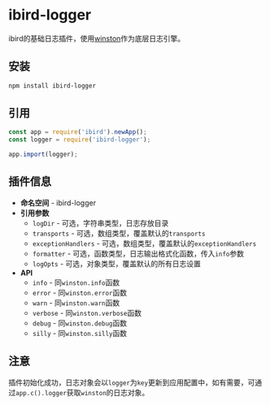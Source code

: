 # ibird-logger

ibird的基础日志插件，使用[winston](https://www.npmjs.com/package/winston)作为底层日志引擎。

## 安装

```sh
npm install ibird-logger
```

## 引用

```js
const app = require('ibird').newApp();
const logger = require('ibird-logger');

app.import(logger);
```

## 插件信息

- **命名空间** - ibird-logger
- **引用参数**
  - `logDir` - 可选，字符串类型，日志存放目录
  - `transports` - 可选，数组类型，覆盖默认的`transports`
  - `exceptionHandlers` - 可选，数组类型，覆盖默认的`exceptionHandlers`
  - `formatter` - 可选，函数类型，日志输出格式化函数，传入`info`参数
  - `logOpts` - 可选，对象类型，覆盖默认的所有日志设置
- **API**
  - `info` - 同`winston.info`函数
  - `error` - 同`winston.error`函数
  - `warn` - 同`winston.warn`函数
  - `verbose` - 同`winston.verbose`函数
  - `debug` - 同`winston.debug`函数
  - `silly` - 同`winston.silly`函数


## 注意

插件初始化成功，日志对象会以`logger`为`key`更新到应用配置中，如有需要，可通过`app.c().logger`获取`winston`的日志对象。